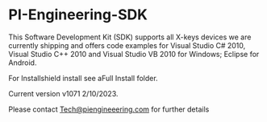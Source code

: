 # PI-Engineering-SDK
This Software Development Kit (SDK) supports all X-keys devices we are currently shipping and offers code examples for Visual Studio C# 2010, Visual Studio C++ 2010 and Visual Studio VB 2010 for Windows; Eclipse for Android.

For Installshield install see aFull Install folder.

Current version v1071 2/10/2023.

Please contact Tech@piengineeering.com for further details
